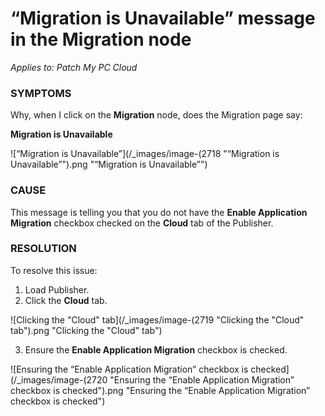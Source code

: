 # “Migration is Unavailable” message in the Migration node

_Applies to: Patch My PC Cloud_

### SYMPTOMS

Why, when I click on the **Migration** node, does the Migration page say:

**Migration is Unavailable**

![“Migration is Unavailable”](/_images/image-(2718 "“Migration is Unavailable”").png "“Migration is Unavailable”")

### CAUSE

This message is telling you that you do not have the **Enable Application Migration** checkbox checked on the **Cloud** tab of the Publisher.

### RESOLUTION

To resolve this issue:

1. Load Publisher.
2. Click the **Cloud** tab.

![Clicking the &#x22;Cloud&#x22; tab](/_images/image-(2719 "Clicking the &#x22;Cloud&#x22; tab").png "Clicking the &#x22;Cloud&#x22; tab")

3. Ensure the **Enable Application Migration** checkbox is checked.

![Ensuring the “Enable Application Migration” checkbox is checked](/_images/image-(2720 "Ensuring the “Enable Application Migration” checkbox is checked").png "Ensuring the “Enable Application Migration” checkbox is checked")

